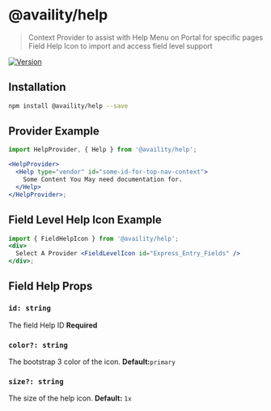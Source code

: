 # @availity/help

> Context Provider to assist with Help Menu on Portal for specific pages
> Field Help Icon to import and access field level support

[![Version](https://img.shields.io/npm/v/@availity/favorites.svg?style=for-the-badge)](https://www.npmjs.com/package/@availity/help)


## Installation

```bash
npm install @availity/help --save
```

## Provider Example

```jsx viewCode=true
import HelpProvider, { Help } from '@availity/help';

<HelpProvider>
  <Help type="vendor" id="some-id-for-top-nav-context">
    Some Content You May need documentation for.
  </Help>
</HelpProvider>;
```

## Field Level Help Icon Example

```jsx viewCode=true
import { FieldHelpIcon } from '@availity/help';
<div>
  Select A Provider <FieldLevelIcon id="Express_Entry_Fields" />
</div>;
```

## Field Help Props

### `id: string`

The field Help ID **Required**

### `color?: string`

The bootstrap 3 color of the icon. **Default:**`primary`

### `size?: string`

The size of the help icon. **Default:** `1x`
